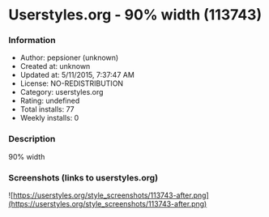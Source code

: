 # Userstyles.org - 90% width (113743)

### Information
- Author: pepsioner (unknown)
- Created at: unknown
- Updated at: 5/11/2015, 7:37:47 AM
- License: NO-REDISTRIBUTION
- Category: userstyles.org
- Rating: undefined
- Total installs: 77
- Weekly installs: 0


### Description
90% width


### Screenshots (links to userstyles.org)
![https://userstyles.org/style_screenshots/113743-after.png](https://userstyles.org/style_screenshots/113743-after.png)


